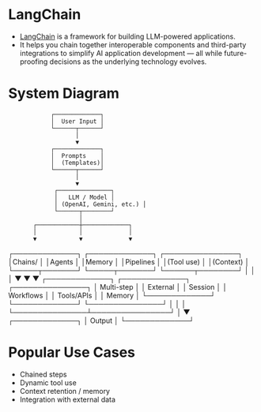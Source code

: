 # LangChain
- [LangChain](https://python.langchain.com/docs/introduction/) is a framework for building LLM-powered applications. 
- It helps you chain together interoperable components and third-party integrations to simplify AI application development — all while future-proofing decisions as the underlying technology evolves.

# System Diagram

                ┌─────────────┐
                │  User Input │
                └──────┬──────┘
                       │
                       ▼
                ┌─────────────┐
                │  Prompts    │
                │  (Templates)│
                └──────┬──────┘
                       │
                       ▼
                 ┌───────────────┐
                 │   LLM / Model │
                 │ (OpenAI, Gemini, etc.) │
                 └──────┬────────┘
                        │
           ┌────────────┼─────────────┐
           │            │             │
           ▼            ▼             ▼
  ┌─────────────┐ ┌─────────────┐ ┌───────────────┐
  │Chains/      │ │Agents       │ │Memory         │
  │Pipelines    │ │(Tool use)   │ │(Context)      │
  └─────┬───────┘ └─────┬───────┘ └──────┬────────┘
        │               │                │
        ▼               ▼                ▼
  ┌─────────────┐  ┌─────────────┐  ┌───────────────┐
  │ Multi-step  │  │ External    │  │ Session       │
  │ Workflows   │  │ Tools/APIs  │  │ Memory        │
  └─────────────┘  └─────────────┘  └───────────────┘
       │               │                │
       └───────────────┴────────────────┘
       │
       ▼
  ┌─────────────┐
  │  Output     │
  └─────────────┘

# Popular Use Cases
- Chained steps
- Dynamic tool use
- Context retention / memory
- Integration with external data